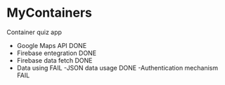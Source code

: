 # MyContainers
Container quiz app

- Google Maps API DONE
- Firebase entegration DONE
- Firebase data fetch DONE
- Data using FAIL
-JSON data usage DONE
-Authentication mechanism FAIL
